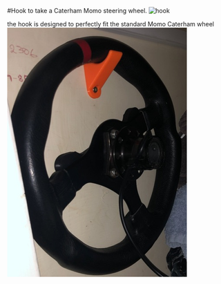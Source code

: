 #Hook to take a Caterham Momo steering wheel.
![hook](/img/hook.jpeg)

the hook is designed to perfectly fit the standard Momo Caterham wheel
![hook-cupboard](/img/hook-cupboard.jpeg)